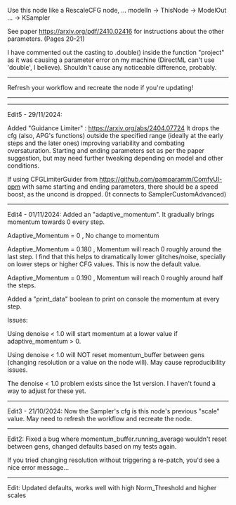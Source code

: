 Use this node like a RescaleCFG node, ... modelIn -> ThisNode -> ModelOut ... -> KSampler

See paper https://arxiv.org/pdf/2410.02416 for instructions about the other parameters. (Pages 20-21)

I have commented out the casting to .double() inside the function "project" as it was causing a parameter error
on my machine (DirectML can't use 'double', I believe). Shouldn't cause any noticeable difference, probably.

----------------------------------------------------------------------------------------------------------------------------------------------------

Refresh your workflow and recreate the node if you're updating!

----------------------------------------------------------------------------------------------------------------------------------------------------

----------------------------------------------------------------------------------------------------------------------------------------------------

Edit5 - 29/11/2024:

Added "Guidance Limiter" : https://arxiv.org/abs/2404.07724
It drops the cfg (also, APG's functions) outside the specified range (ideally at the early steps and the later ones) improving variability and
combating oversaturation.
Starting and ending parameters set as per the paper suggestion, but may need further tweaking depending on model and other conditions.

If using CFGLimiterGuider from https://github.com/pamparamm/ComfyUI-ppm with same starting and ending parameters, there should be a speed boost,
as the uncond is dropped. (It connects to SamplerCustomAdvanced)

----------------------------------------------------------------------------------------------------------------------------------------------------

Edit4 - 01/11/2024:
Added an "adaptive_momentum". It gradually brings momentum towards 0 every step.

Adaptive_Momentum = 0 , No change to momentum

Adaptive_Momentum = 0.180 , Momentum will reach 0 roughly around the last step. I find that this helps to dramatically lower glitches/noise,
specially on lower steps or higher CFG values. This is now the default value.

Adaptive_Momentum = 0.190 , Momentum will reach 0 roughly around half the steps.

Added a "print_data" boolean to print on console the momentum at every step.

Issues:

Using denoise < 1.0 will start momentum at a lower value if adaptive_momentum > 0.

Using denoise < 1.0 will NOT reset momentum_buffer between gens (changing resolution or a value on the node will). May cause reproducibility issues.

The denoise < 1.0 problem exists since the 1st version. I haven't found a way to adjust for these yet.

----------------------------------------------------------------------------------------------------------------------------------------------------

Edit3 - 21/10/2024:
Now the Sampler's cfg is this node's previous "scale" value. May need to refresh the workflow and recreate the node.

----------------------------------------------------------------------------------------------------------------------------------------------------

Edit2:
Fixed a bug where momentum_buffer.running_average wouldn't reset between gens, changed defaults based on my tests again.

If you tried changing resolution without triggering a re-patch, you'd see a nice error message...

----------------------------------------------------------------------------------------------------------------------------------------------------

Edit:
Updated defaults, works well with high Norm_Threshold and higher scales



